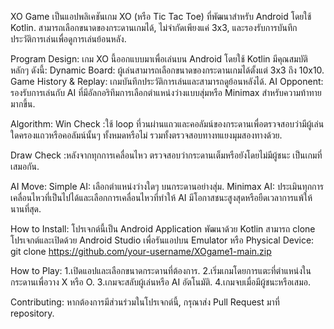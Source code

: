XO Game เป็นแอปพลิเคชันเกม XO (หรือ Tic Tac Toe) ที่พัฒนาสำหรับ Android โดยใช้ Kotlin. สามารถเลือกขนาดของกระดานเกมได้, ไม่จำกัดเพียงแค่ 3x3, และรองรับการบันทึกประวัติการเล่นเพื่อดูการเล่นย้อนหลัง.

Program Design:
เกม XO นี้ออกแบบมาเพื่อเล่นบน Android โดยใช้ Kotlin มีคุณสมบัติหลักๆ ดังนี้:
Dynamic Board: ผู้เล่นสามารถเลือกขนาดของกระดานเกมได้ตั้งแต่ 3x3 ถึง 10x10.
Game History & Replay: เกมบันทึกประวัติการเล่นและสามารถดูย้อนหลังได้.
AI Opponent: รองรับการเล่นกับ AI ที่มีอัลกอริทึมการเลือกตำแหน่งว่างแบบสุ่มหรือ Minimax สำหรับความท้าทายมากขึ้น.

Algorithm:
Win Check :ใช้ loop ที่วนผ่านแถวและคอลัมน์ของกระดานเพื่อตรวจสอบว่ามีผู้เล่นใดครองแถวหรือคอลัมน์นั้นๆ ทั้งหมดหรือไม่ รวมทั้งตรวจสอบทางทแยงมุมสองทางด้วย.

Draw Check :หลังจากทุกการเคลื่อนไหว ตรวจสอบว่ากระดานเต็มหรือยังโดยไม่มีผู้ชนะ เป็นเกมที่เสมอกัน.

AI Move:
Simple AI: เลือกตำแหน่งว่างใดๆ บนกระดานอย่างสุ่ม.
Minimax AI: ประเมินทุกการเคลื่อนไหวที่เป็นไปได้และเลือกการเคลื่อนไหวที่ทำให้ AI มีโอกาสชนะสูงสุดหรือยืดเวลาการแพ้ให้นานที่สุด.

How to Install:
โปรเจกต์นี้เป็น Android Application พัฒนาด้วย Kotlin สามารถ clone โปรเจกต์และเปิดด้วย Android Studio เพื่อรันแอปบน Emulator หรือ Physical Device:
git clone https://github.com/your-username/XOgame1-main.zip

How to Play:
1.เปิดแอปและเลือกขนาดกระดานที่ต้องการ.
2.เริ่มเกมโดยการแตะที่ตำแหน่งในกระดานเพื่อวาง X หรือ O.
3.เกมจะสลับผู้เล่นหรือ AI อัตโนมัติ.
4.เกมจบเมื่อมีผู้ชนะหรือเสมอ.

Contributing:
หากต้องการมีส่วนร่วมในโปรเจกต์นี้, กรุณาส่ง Pull Request มาที่ repository.
